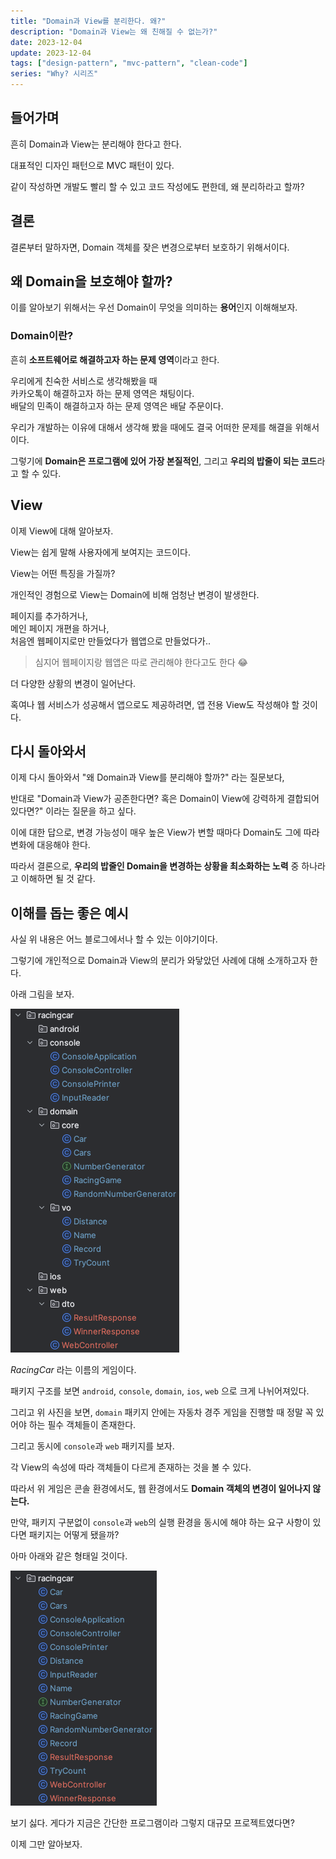 ```yaml
---
title: "Domain과 View를 분리한다. 왜?"
description: "Domain과 View는 왜 친해질 수 없는가?"
date: 2023-12-04
update: 2023-12-04
tags: ["design-pattern", "mvc-pattern", "clean-code"]
series: "Why? 시리즈"
---
```


## 들어가며

흔히 Domain과 View는 분리해야 한다고 한다.

대표적인 디자인 패턴으로 MVC 패턴이 있다.

같이 작성하면 개발도 빨리 할 수 있고 코드 작성에도 편한데, 왜 분리하라고 할까?

## 결론

결론부터 말하자면, Domain 객체를 잦은 변경으로부터 보호하기 위해서이다.

## 왜 Domain을 보호해야 할까?

이를 알아보기 위해서는 우선 Domain이 무엇을 의미하는 **용어**인지 이해해보자.

### Domain이란?

흔히 **소프트웨어로 해결하고자 하는 문제 영역**이라고 한다.

우리에게 친숙한 서비스로 생각해봤을 때<br>
카카오톡이 해결하고자 하는 문제 영역은 채팅이다.<br>
배달의 민족이 해결하고자 하는 문제 영역은 배달 주문이다.

우리가 개발하는 이유에 대해서 생각해 봤을 때에도 결국 어떠한 문제를 해결을 위해서이다.

그렇기에 **Domain은 프로그램에 있어 가장 본질적인**, 그리고 **우리의 밥줄이 되는 코드**라고 할 수 있다.

## View

이제 View에 대해 알아보자.

View는 쉽게 말해 사용자에게 보여지는 코드이다.

View는 어떤 특징을 가질까?

개인적인 경험으로 View는 Domain에 비해 엄청난 변경이 발생한다.

페이지를 추가하거나,<br>
메인 페이지 개편을 하거나,<br>
처음엔 웹페이지로만 만들었다가 웹앱으로 만들었다가..
> 심지어 웹페이지랑 웹앱은 따로 관리해야 한다고도 한다 😂

더 다양한 상황의 변경이 일어난다.

혹여나 웹 서비스가 성공해서 앱으로도 제공하려면, 앱 전용 View도 작성해야 할 것이다.

## 다시 돌아와서

이제 다시 돌아와서 "왜 Domain과 View를 분리해야 할까?" 라는 질문보다,

반대로 "Domain과 View가 공존한다면? 혹은 Domain이 View에 강력하게 결합되어 있다면?" 이라는 질문을 하고 싶다.

이에 대한 답으로, 변경 가능성이 매우 높은 View가 변할 때마다 Domain도 그에 따라 변화에 대응해야 한다.

따라서 결론으로, **우리의 밥줄인 Domain을 변경하는 상황을 최소화하는 노력** 중 하나라고 이해하면 될 것 같다.

## 이해를 돕는 좋은 예시

사실 위 내용은 어느 블로그에서나 할 수 있는 이야기이다.

그렇기에 개인적으로 Domain과 View의 분리가 와닿았던 사례에 대해 소개하고자 한다.

아래 그림을 보자.

![recommend-example.png](recommend-example.png)

*RacingCar* 라는 이름의 게임이다.

패키지 구조를 보면 `android`, `console`, `domain`, `ios`, `web` 으로 크게 나뉘어져있다.

그리고 위 사진을 보면, `domain` 패키지 안에는 자동차 경주 게임을 진행할 때 정말 꼭 있어야 하는 필수 객체들이 존재한다.

그리고 동시에 `console`과 `web` 패키지를 보자.

각 View의 속성에 따라 객체들이 다르게 존재하는 것을 볼 수 있다.

따라서 위 게임은 콘솔 환경에서도, 웹 환경에서도 **Domain 객체의 변경이 일어나지 않는다.**

만약, 패키지 구분없이 `console`과 `web`의 실행 환경을 동시에 해야 하는 요구 사항이 있다면 패키지는 어떻게 됐을까?

아마 아래와 같은 형태일 것이다.

![not-seperate.png](not-seperate.png)

보기 싫다. 게다가 지금은 간단한 프로그램이라 그렇지 대규모 프로젝트였다면?

이제 그만 알아보자.